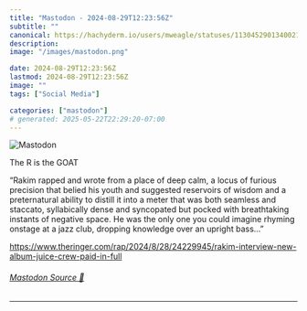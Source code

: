 ```yaml
---
title: "Mastodon - 2024-08-29T12:23:56Z"
subtitle: ""
canonical: https://hachyderm.io/users/mweagle/statuses/113045290134002151
description:
image: "/images/mastodon.png"

date: 2024-08-29T12:23:56Z
lastmod: 2024-08-29T12:23:56Z
image: ""
tags: ["Social Media"]

categories: ["mastodon"]
# generated: 2025-05-22T22:29:20-07:00
---
```

![Mastodon](/images/mastodon.png)

<p>The R is the GOAT</p><p>“Rakim rapped and wrote from a place of deep calm, a locus of furious precision that belied his youth and suggested reservoirs of wisdom and a preternatural ability to distill it into a meter that was both seamless and staccato, syllabically dense and syncopated but pocked with breathtaking instants of negative space. He was the only one you could imagine rhyming onstage at a jazz club, dropping knowledge over an upright bass...”</p><p><a href="https://www.theringer.com/rap/2024/8/28/24229945/rakim-interview-new-album-juice-crew-paid-in-full" target="_blank" rel="nofollow noopener noreferrer" translate="no"><span class="invisible">https://www.</span><span class="ellipsis">theringer.com/rap/2024/8/28/24</span><span class="invisible">229945/rakim-interview-new-album-juice-crew-paid-in-full</span></a></p>


###### [Mastodon Source 🐘](https://hachyderm.io/@mweagle/113045290134002151)

___
